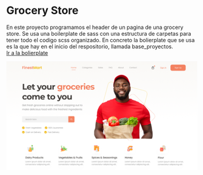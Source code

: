 # Grocery Store

En este proyecto programamos el header de un pagina de una grocery store. Se usa una boilerplate de sass con una estructura de carpetas para tener todo 
el codigo scss organizado. En concreto la bolierplate que se usa es la que hay en el inicio del respositorio, llamada base_proyectos.   
[Ir a la bolierplate](../base_proyectos)

![Vista escritorio](../../vistas/vista_grocery_store.png)
